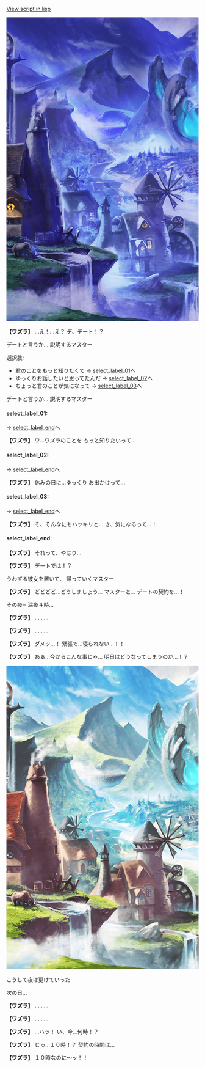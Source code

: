 [View script in lisp](../scripts/20111102.txt)

![foot_mountain_village_night.png](../images/backgrounds/foot_mountain_village_night.png)

**【ワズラ】**
…え！…え？
デ、デート！？

デートと言うか…
説明するマスター

選択肢:
- 君のことをもっと知りたくて → [select_label_01](#select_label_01)へ
- ゆっくりお話したいと思ってたんだ → [select_label_02](#select_label_02)へ
- ちょっと君のことが気になって → [select_label_03](#select_label_03)へ

デートと言うか…
説明するマスター

#### select_label_01:
 → [select_label_end](#select_label_end)へ

**【ワズラ】**
ワ…ワズラのことを
もっと知りたいって…

#### select_label_02:
 → [select_label_end](#select_label_end)へ

**【ワズラ】**
休みの日に…ゆっくり
お出かけって…

#### select_label_03:
 → [select_label_end](#select_label_end)へ

**【ワズラ】**
そ、そんなにもハッキリと…
き、気になるって…！

#### select_label_end:

**【ワズラ】**
それって、やはり…

**【ワズラ】**
デートでは！？

うわずる彼女を置いて、
帰っていくマスター

**【ワズラ】**
どどどど…どうしましょう…
マスターと…
デートの契約を…！

その夜─
深夜４時…

**【ワズラ】**
………

**【ワズラ】**
………

**【ワズラ】**
ダメッ…！
緊張で…寝られない…！！

**【ワズラ】**
あぁ…今からこんな事じゃ…
明日はどうなってしまうのか…！？

![foot_mountain_village.png](../images/backgrounds/foot_mountain_village.png)

こうして夜は更けていった

次の日…

**【ワズラ】**
………

**【ワズラ】**
………

**【ワズラ】**
…ハッ！
い、今…何時！？

**【ワズラ】**
じゅ…１０時！？
契約の時間は…

**【ワズラ】**
１０時なのに〜ッ！！